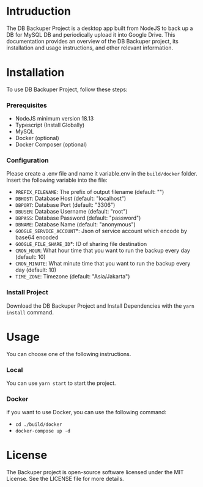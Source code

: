# Intruduction

The DB Backuper Project is a desktop app built from NodeJS to back up a DB for MySQL DB and periodically upload it into Google Drive. This documentation provides an overview of the DB Backuper project, its installation and usage instructions, and other relevant information.

# Installation

To use DB Backuper Project, follow these steps:

### Prerequisites

- NodeJS minimum version 18.13
- Typescript (Install Globally)
- MySQL
- Docker (optional)
- Docker Composer (optional)

### Configuration

Please create a .env file and name it variable.env in the `build/docker` folder.
Insert the following variable into the file:

- `PREFIX_FILENAME`: The prefix of output filename (default: "")
- `DBHOST`: Database Host (default: "localhost")
- `DBPORT`: Database Port (default: "3306")
- `DBUSER`: Database Username (default: "root")
- `DBPASS`: Database Password (default: "password")
- `DBNAME`: Database Name (default: "anonymous")
- `GOOGLE_SERVICE_ACCOUNT`\*: Json of service account which encode by base64 encoded
- `GOOGLE_FILE_SHARE_ID`\*: ID of sharing file destination
- `CRON_HOUR`: What hour time that you want to run the backup every day (default: 10)
- `CRON_MINUTE`: What minute time that you want to run the backup every day (default: 10)
- `TIME_ZONE`: Timezone (default: "Asia/Jakarta")

### Install Project

Download the DB Backuper Project and Install Dependencies with the `yarn install` command.

# Usage

You can choose one of the following instructions.

### Local

You can use `yarn start` to start the project.

### Docker

if you want to use Docker, you can use the following command:

- `cd ./build/docker`
- `docker-compose up -d`

# License

The Backuper project is open-source software licensed under the MIT License. See the LICENSE file for more details.
